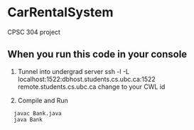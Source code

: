 # CarRentalSystem
CPSC 304 project

## When you run this code in your console
1. Tunnel into undergrad server
  ssh -l <username> -L localhost:1522:dbhost.students.cs.ubc.ca:1522 remote.students.cs.ubc.ca
  change <username> to your CWL id
 
2. Compile and Run
```
  javac Bank.java
  java Bank
```
  
